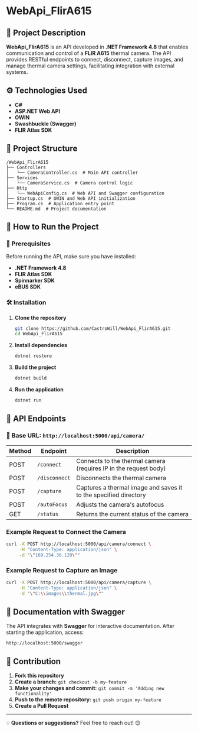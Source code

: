 # WebApi_FlirA615

## 📌 Project Description
**WebApi_FlirA615** is an API developed in **.NET Framework 4.8** that enables communication and control of a **FLIR A615** thermal camera. The API provides RESTful endpoints to connect, disconnect, capture images, and manage thermal camera settings, facilitating integration with external systems.

## ⚙️ Technologies Used
- **C#**
- **ASP.NET Web API**
- **OWIN**
- **Swashbuckle (Swagger)**
- **FLIR Atlas SDK**

## 📂 Project Structure
```
/WebApi_FlirA615
├── Controllers
│   └── CameraController.cs  # Main API controller
├── Services
│   └── CameraService.cs  # Camera control logic
├── Http
│   └── WebApiConfig.cs  # Web API and Swagger configuration
├── Startup.cs  # OWIN and Web API initialization
├── Program.cs  # Application entry point
└── README.md  # Project documentation
```

## 🚀 How to Run the Project
### 🔧 Prerequisites
Before running the API, make sure you have installed:
- **.NET Framework 4.8**
- **FLIR Atlas SDK**
- **Spinnarker SDK**
- **eBUS SDK**

### 🛠️ Installation
1. **Clone the repository**
   ```bash
   git clone https://github.com/CastroWill/WebApi_FlirA615.git
   cd WebApi_FlirA615
   ```
2. **Install dependencies**
   ```bash
   dotnet restore
   ```
3. **Build the project**
   ```bash
   dotnet build
   ```
4. **Run the application**
   ```bash
   dotnet run
   ```

## 📡 API Endpoints
### 🔗 **Base URL:** `http://localhost:5000/api/camera/`

| Method | Endpoint       | Description |
|--------|--------------|-------------|
| POST   | `/connect`   | Connects to the thermal camera (requires IP in the request body) |
| POST   | `/disconnect` | Disconnects the thermal camera |
| POST   | `/capture`    | Captures a thermal image and saves it to the specified directory |
| POST   | `/autoFocus`  | Adjusts the camera's autofocus |
| GET    | `/status`     | Returns the current status of the camera |

### **Example Request to Connect the Camera**
```bash
curl -X POST http://localhost:5000/api/camera/connect \
     -H "Content-Type: application/json" \
     -d "\"169.254.36.128\""
```

### **Example Request to Capture an Image**
```bash
curl -X POST http://localhost:5000/api/camera/capture \
     -H "Content-Type: application/json" \
     -d "\"C:\\images\\thermal.jpg\""
```

## 📝 Documentation with Swagger
The API integrates with **Swagger** for interactive documentation. After starting the application, access:
```
http://localhost:5000/swagger
```

## 🤝 Contribution
1. **Fork this repository**
2. **Create a branch:** `git checkout -b my-feature`
3. **Make your changes and commit:** `git commit -m 'Adding new functionality'`
4. **Push to the remote repository:** `git push origin my-feature`
5. **Create a Pull Request**

---

💡 **Questions or suggestions?** Feel free to reach out! 😊


